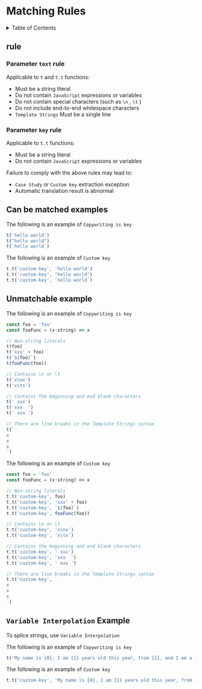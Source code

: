 
# Matching Rules

<details >
  <summary>Table of Contents</summary>

  &emsp;&emsp;[rule](#rule)<br/>
  &emsp;&emsp;&emsp;&emsp;[Parameter  `text`  rule](#parameter--text--rule)<br/>
  &emsp;&emsp;&emsp;&emsp;[Parameter  `key`  rule](#parameter--key--rule)<br/>
  &emsp;&emsp;[Can be matched examples](#can-be-matched-examples)<br/>
  &emsp;&emsp;[Unmatchable example](#unmatchable-example)<br/>
  &emsp;&emsp;[ `Variable Interpolation`  Example](#-variable-interpolation--example)<br/>

</details>

## rule

### Parameter  `text`  rule
Applicable to  `t`  and  `t.t`  functions:
* Must be a string literal
* Do not contain  `JavaScript`  expressions or variables
* Do not contain special characters (such as  `\n` ,  `\t` )
* Do not include end-to-end whitespace characters
*  `Template Strings`  Must be a single line


### Parameter  `key`  rule
Applicable to  `t.t`  functions:
* Must be a string literal
* Do not contain  `JavaScript`  expressions or variables

Failure to comply with the above rules may lead to:
*  `Case Study`  or  `Custom key`  extraction exception
* Automatic translation result is abnormal


## Can be matched examples


The following is an example of  `Copywriting is key` 
```js
t('hello world')
t("hello world")
t(`hello world`)
```


The following is an example of  `Custom key` 
```js
t.t('custom-key', 'hello world')
t.t('custom-key', "hello world")
t.t('custom-key', `hello world`)
```

## Unmatchable example


The following is an example of  `Copywriting is key` 
```js
const foo = 'foo'
const fooFunc = (x:string) => x

// Non-string literals
t(foo)
t('xxx' + foo)
t(`${foo}`)
t(fooFunc(foo))

// Contains \n or \t
t('x\nx')
t('x\tx')

// Contains the beginning and end blank characters
t(' xxx')
t('xxx  ')
t(' xxx ')

// There are line breaks in the Template Strings syntax
t(`
x
x
x
`)
```


The following is an example of  `Custom key` 
```js
const foo = 'foo'
const fooFunc = (x:string) => x

// Non-string literals
t.t('custom-key', foo)
t.t('custom-key', 'xxx' + foo)
t.t('custom-key', `${foo}`)
t.t('custom-key', fooFunc(foo))

// Contains \n or \t
t.t('custom-key', 'x\nx')
t.t('custom-key', 'x\tx')

// Contains the beginning and end blank characters
t.t('custom-key', ' xxx')
t.t('custom-key', 'xxx  ')
t.t('custom-key', ' xxx ')

// There are line breaks in the Template Strings syntax
t.t('custom-key', `
x
x
x
`)
```

##  `Variable Interpolation`  Example
To splice strings, use  `Variable Interpolation` 

The following is an example of  `Copywriting is key` 
```js
t('My name is {0}, I am {1} years old this year, from {2}, and I am a {3}', 'Wang Nima', 35, 'Mars', 'coder')
```


The following is an example of  `Custom key` 
```js
t.t('custom-key', 'My name is {0}, I am {1} years old this year, from {2}, and I am a {3}', 'Wang Nima', 35, 'Mars', 'coder')
```
